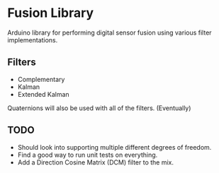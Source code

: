 # Fusion Library

Arduino library for performing digital sensor fusion using various filter
implementations.

## Filters

* Complementary
* Kalman
* Extended Kalman

Quaternions will also be used with all of the filters. (Eventually)

## TODO

* Should look into supporting multiple different degrees of freedom.
* Find a good way to run unit tests on everything.
* Add a Direction Cosine Matrix (DCM) filter to the mix.

